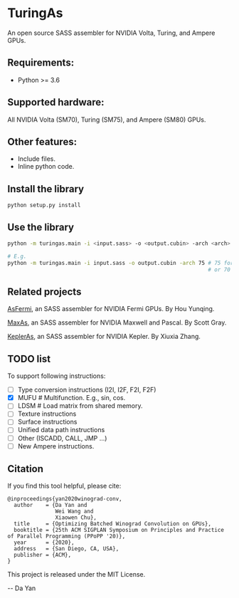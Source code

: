 # TuringAs
An open source SASS assembler for NVIDIA Volta, Turing, and Ampere GPUs.


## Requirements:
* Python >= 3.6


## Supported hardware:
All NVIDIA Volta (SM70), Turing (SM75), and Ampere (SM80) GPUs.

## Other features:
* Include files.
* Inline python code.

## Install the library
```
python setup.py install
```


## Use the library
```bash
python -m turingas.main -i <input.sass> -o <output.cubin> -arch <arch>

# E.g.
python -m turingas.main -i input.sass -o output.cubin -arch 75 # 75 for Turing
                                                               # or 70 (Volta), 80 (Ampere)
```

## Related projects
[AsFermi](https://github.com/hyqneuron/asfermi), an SASS assembler for NVIDIA Fermi GPUs. By Hou Yunqing.

[MaxAs](https://github.com/NervanaSystems/maxas), an SASS assembler for NVIDIA Maxwell and Pascal. By Scott Gray.

[KeplerAs](https://github.com/PAA-NCIC/PPoPP2017_artifact), an SASS assembler for NVIDIA Kepler. By Xiuxia Zhang.


## TODO list
To support following instructions:
- [ ] Type conversion instructions (I2I, I2F, F2I, F2F)
- [X] MUFU # Multifunction. E.g., sin, cos.
- [ ] LDSM # Load matrix from shared memory.
- [ ] Texture instructions
- [ ] Surface instructions
- [ ] Unified data path instructions 
- [ ] Other (ISCADD, CALL, JMP ...)
- [ ] New Ampere instructions.

## Citation
If you find this tool helpful, please cite:
```
@inproceedings{yan2020winograd-conv,
  author    = {Da Yan and
               Wei Wang and
               Xiaowen Chu},
  title     = {Optimizing Batched Winograd Convolution on GPUs},
  booktitle = {25th ACM SIGPLAN Symposium on Principles and Practice of Parallel Programming (PPoPP '20)},
  year      = {2020},
  address   = {San Diego, CA, USA},
  publisher = {ACM},
}
```

This project is released under the MIT License.

-- Da Yan
